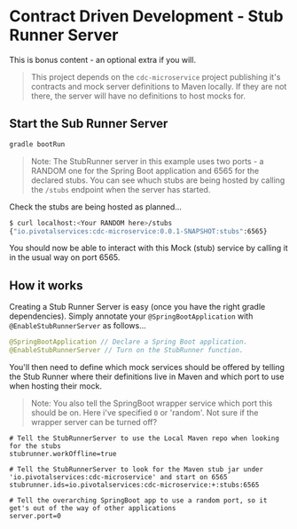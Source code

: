 # Contract Driven Development - Stub Runner Server

This is bonus content - an optional extra if you will.

> This project depends on the `cdc-microservice` project publishing it's contracts and mock server definitions to Maven locally. If they are not there, 
the server will have no definitions to host mocks for.

## Start the Sub Runner Server

```bash
gradle bootRun
```

> Note: The StubRunner server in this example uses two ports - a RANDOM one for the Spring Boot application and 6565 for the declared stubs. You can see whuch stubs are being hosted by calling the `/stubs` endpoint when the server has started.

Check the stubs are being hosted as planned...

```bash
$ curl localhost:<Your RANDOM here>/stubs 
{"io.pivotalservices:cdc-microservice:0.0.1-SNAPSHOT:stubs":6565}
```

You should now be able to interact with this Mock (stub) service by calling it in the usual way on port 6565. 

## How it works

Creating a Stub Runner Server is easy (once you have the right gradle dependencies). Simply annotate your `@SpringBootApplication` with `@EnableStubRunnerServer` as follows...

```java
@SpringBootApplication // Declare a Spring Boot application.
@EnableStubRunnerServer // Turn on the StubRunner function.
```

You'll then need to define which mock services should be offered by telling the Stub Runner where their definitions live in Maven and which port to use when hosting their mock.
 
> Note: You also tell the SpringBoot wrapper service which port this should be on. Here i've specified `0` or 'random'. Not sure if the wrapper server can be turned off?

```properties
# Tell the StubRunnerServer to use the Local Maven repo when looking for the stubs
stubrunner.workOffline=true 

# Tell the StubRunnerServer to look for the Maven stub jar under 'io.pivotalservices:cdc-microservice' and start on 6565
stubrunner.ids=io.pivotalservices:cdc-microservice:+:stubs:6565

# Tell the overarching SpringBoot app to use a random port, so it get's out of the way of other applications
server.port=0
```